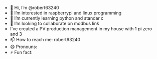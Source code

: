 - 👋 Hi, I’m @robert63240
- 👀 I’m interested in raspberrypi and linux programming
- 🌱 I’m currently learning python and standar c 
- 💞️ I’m looking to collaborate on modbus link
- I've created a PV production management in my house with 1 pi zero and 3 
- 📫 How to reach me: robert63240
- 😄 Pronouns: 
- ⚡ Fun fact: 

<!---
robert63240/robert63240 is a ✨ special ✨ repository because its `README.md` (this file) appears on your GitHub profile.
You can click the Preview link to take a look at your changes.
--->

